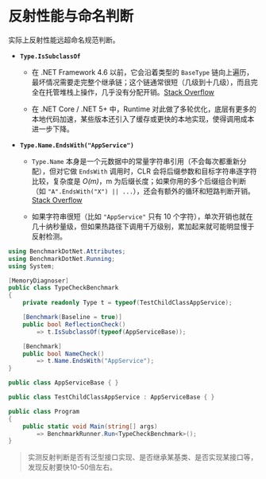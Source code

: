 

# 反射性能与命名判断

实际上反射性能远超命名规范判断。
- **`Type.IsSubclassOf`**
    
    - 在 .NET Framework 4.6 以前，它会沿着类型的 `BaseType` 链向上遍历，最坏情况需要走完整个继承链；这个链通常很短（几级到十几级），而且完全在托管堆栈上操作，几乎没有分配开销。​[Stack Overflow](https://stackoverflow.com/questions/48866564/is-type-issubclassoftype-othertype-cached-or-do-i-have-to-do-that-myself?utm_source=chatgpt.com)
        
    - 在 .NET Core / .NET 5+ 中，Runtime 对此做了多轮优化，底层有更多的本地代码加速，某些版本还引入了缓存或更快的本地实现，使得调用成本进一步下降。
        
- **`Type.Name.EndsWith("AppService")`**
    
    - `Type.Name` 本身是一个元数据中的常量字符串引用（不会每次都重新分配），但对它做 `EndsWith` 调用时，CLR 会将后缀参数和目标字符串逐字符比较，复杂度是 _O(m)_，m 为后缀长度；如果你用的多个后缀组合判断（如 `"A".EndsWith("X") || ...`），还会有额外的循环和短路判断开销。​[Stack Overflow](https://stackoverflow.com/questions/37338620/which-one-is-faster-regex-or-endswith?utm_source=chatgpt.com)
        
    - 如果字符串很短（比如 `"AppService"` 只有 10 个字符），单次开销也就在几十纳秒量级，但如果热路径下调用千万级别，累加起来就可能明显慢于反射检测。

```cs
using BenchmarkDotNet.Attributes;
using BenchmarkDotNet.Running;
using System;

[MemoryDiagnoser]
public class TypeCheckBenchmark
{
    private readonly Type t = typeof(TestChildClassAppService);

    [Benchmark(Baseline = true)]
    public bool ReflectionCheck() 
        => t.IsSubclassOf(typeof(AppServiceBase));

    [Benchmark]
    public bool NameCheck() 
        => t.Name.EndsWith("AppService");
}

public class AppServiceBase { }

public class TestChildClassAppService : AppServiceBase { }

public class Program
{
    public static void Main(string[] args)
        => BenchmarkRunner.Run<TypeCheckBenchmark>();
}
```

> 实测反射判断是否有泛型接口实现、是否继承某基类、是否实现某接口等，发现反射要快10-50倍左右。